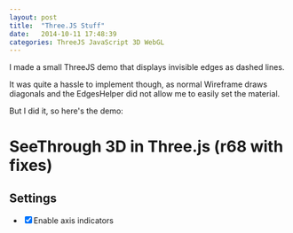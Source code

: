 ```yaml
---
layout: post
title:  "Three.JS Stuff"
date:   2014-10-11 17:48:39
categories: ThreeJS JavaScript 3D WebGL
---
```


I made a small ThreeJS demo that displays invisible edges as dashed lines.

It was quite a hassle to implement though, as normal Wireframe draws diagonals and the EdgesHelper did not allow me to easily set the material.

But I did it, so here's the demo:

<div class="centered">
	<h1>SeeThrough 3D in Three.js (r68 with fixes)</h1>
</div>
<div class="centered three"></div>
<div class="centered">
	<h2>Settings</h2>
	<ul>
		<li><input type="checkbox" id="axisIndicators" checked><label for="axisIndicators">Enable axis indicators</label></li>
	</ul>
</div>
<script src="https://code.jquery.com/jquery-2.1.1.min.js"></script>
<script src="/js/three.min.js"></script>
<script src="/js/ThreeCSG.js"></script>
<script src="/js/dg-lines.js"></script>
<script>
	$('head').append('<link rel="stylesheet" href="/css/three-demo.css">');
</script>
